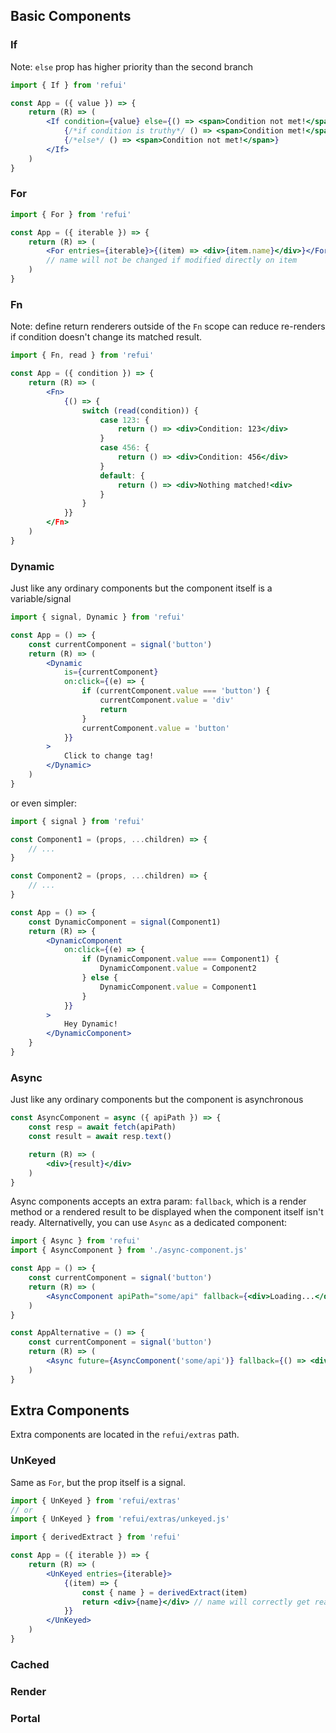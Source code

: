 ## Basic Components

### If

Note: `else` prop has higher priority than the second branch

```jsx
import { If } from 'refui'

const App = ({ value }) => {
	return (R) => (
		<If condition={value} else={() => <span>Condition not met!</span>}>
			{/*if condition is truthy*/ () => <span>Condition met!</span>}
			{/*else*/ () => <span>Condition not met!</span>}
		</If>
	)
}
```

### For

```jsx
import { For } from 'refui'

const App = ({ iterable }) => {
	return (R) => (
		<For entries={iterable}>{(item) => <div>{item.name}</div>}</For>
		// name will not be changed if modified directly on item
	)
}
```

### Fn

Note: define return renderers outside of the `Fn` scope can reduce re-renders if condition doesn't change its matched result.

```jsx
import { Fn, read } from 'refui'

const App = ({ condition }) => {
	return (R) => (
		<Fn>
			{() => {
				switch (read(condition)) {
					case 123: {
						return () => <div>Condition: 123</div>
					}
					case 456: {
						return () => <div>Condition: 456</div>
					}
					default: {
						return () => <div>Nothing matched!<div>
					}
				}
			}}
		</Fn>
	)
}
```

### Dynamic

Just like any ordinary components but the component itself is a variable/signal

```jsx
import { signal, Dynamic } from 'refui'

const App = () => {
	const currentComponent = signal('button')
	return (R) => (
		<Dynamic
			is={currentComponent}
			on:click={(e) => {
				if (currentComponent.value === 'button') {
					currentComponent.value = 'div'
					return
				}
				currentComponent.value = 'button'
			}}
		>
			Click to change tag!
		</Dynamic>
	)
}
```

or even simpler:

```jsx
import { signal } from 'refui'

const Component1 = (props, ...children) => {
	// ...
}

const Component2 = (props, ...children) => {
	// ...
}

const App = () => {
	const DynamicComponent = signal(Component1)
	return (R) => {
		<DynamicComponent
			on:click={(e) => {
				if (DynamicComponent.value === Component1) {
					DynamicComponent.value = Component2
				} else {
					DynamicComponent.value = Component1
				}
			}}
		>
			Hey Dynamic!
		</DynamicComponent>
	}
}
```

### Async

Just like any ordinary components but the component is asynchronous

```jsx
const AsyncComponent = async ({ apiPath }) => {
	const resp = await fetch(apiPath)
	const result = await resp.text()

	return (R) => (
		<div>{result}</div>
	)
}
```

Async components accepts an extra param: `fallback`, which is a render method or a rendered result to be displayed when the component itself isn't ready. Alternativelly, you can use `Async` as a dedicated component:

```jsx
import { Async } from 'refui'
import { AsyncComponent } from './async-component.js'

const App = () => {
	const currentComponent = signal('button')
	return (R) => (
		<AsyncComponent apiPath="some/api" fallback={<div>Loading...</div>} />
	)
}

const AppAlternative = () => {
	const currentComponent = signal('button')
	return (R) => (
		<Async future={AsyncComponent('some/api')} fallback={() => <div>Loading...</div>} />
	)
}
```

## Extra Components

Extra components are located in the `refui/extras` path.

### UnKeyed

Same as `For`, but the prop itself is a signal.

```jsx
import { UnKeyed } from 'refui/extras'
// or
import { UnKeyed } from 'refui/extras/unkeyed.js'

import { derivedExtract } from 'refui'

const App = ({ iterable }) => {
	return (R) => (
		<UnKeyed entries={iterable}>
			{(item) => {
				const { name } = derivedExtract(item)
				return <div>{name}</div> // name will correctly get reactive if it's a signal on item
			}}
		</UnKeyed>
	)
}
```

### Cached

### Render

### Portal
